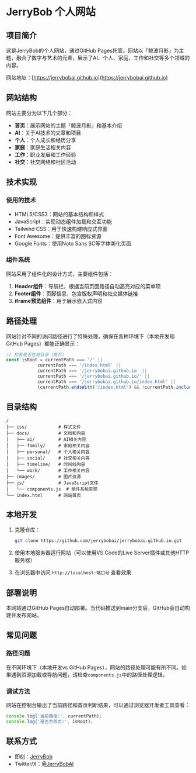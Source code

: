 # JerryBob 个人网站

## 项目简介

这是JerryBob的个人网站，通过GitHub Pages托管。网站以「鲸波月影」为主题，融合了数字与艺术的元素，展示了AI、个人、家庭、工作和社交等多个领域的内容。

网站地址：[https://jerrybobai.github.io](https://jerrybobai.github.io)

## 网站结构

网站主要分为以下几个部分：

- **首页**：展示网站的主题「鲸波月影」和基本介绍
- **AI**：关于AI技术的文章和项目
- **个人**：个人成长和经历分享
- **家庭**：家庭生活相关内容
- **工作**：职业发展和工作经验
- **社交**：社交网络和社区活动

## 技术实现

### 使用的技术

- HTML5/CSS3：网站的基本结构和样式
- JavaScript：实现动态组件加载和交互功能
- Tailwind CSS：用于快速构建响应式界面
- Font Awesome：提供丰富的图标资源
- Google Fonts：使用Noto Sans SC等字体美化页面

### 组件系统

网站采用了组件化的设计方式，主要组件包括：

1. **Header组件**：导航栏，根据当前页面路径自动高亮对应的菜单项
2. **Footer组件**：页脚信息，包含版权声明和社交媒体链接
3. **iframe预览组件**：用于展示嵌入式内容

## 路径处理

网站针对不同的访问路径进行了特殊处理，确保在各种环境下（本地开发和GitHub Pages）都能正确显示：

```javascript
// 检查是否在根目录（首页）
const isRoot = currentPath === '/' ||
            currentPath === '/index.html' ||
            currentPath === '/jerrybobai.github.io' ||
            currentPath === '/jerrybobai.github.io/' ||
            currentPath === '/jerrybobai.github.io/index.html' ||
            (currentPath.endsWith('/index.html') && !currentPath.includes('/docs/'));
```

## 目录结构

```text
/
├── css/            # 样式文件
├── docs/           # 文档和内容
│   ├── ai/         # AI相关内容
│   ├── family/     # 家庭相关内容
│   ├── personal/   # 个人相关内容
│   ├── social/     # 社交相关内容
│   ├── timeline/   # 时间线内容
│   └── work/       # 工作相关内容
├── images/         # 图片资源
├── js/             # JavaScript文件
│   └── components.js  # 组件系统实现
└── index.html      # 网站首页
```

## 本地开发

1. 克隆仓库：

   ```bash
   git clone https://github.com/jerrybobai/jerrybobai.github.io.git
   ```

2. 使用本地服务器运行网站（可以使用VS Code的Live Server插件或其他HTTP服务器）

3. 在浏览器中访问 `http://localhost:端口号` 查看效果

## 部署说明

本网站通过GitHub Pages自动部署。当代码推送到main分支后，GitHub会自动构建并发布网站。

## 常见问题

### 路径问题

在不同环境下（本地开发vs GitHub Pages），网站的路径处理可能有所不同。如果遇到资源加载或导航问题，请检查`components.js`中的路径处理逻辑。

### 调试方法

网站在控制台输出了当前路径和首页判断结果，可以通过浏览器开发者工具查看：

```javascript
console.log('当前路径:', currentPath);
console.log('是否为首页:', isRoot);
```

## 联系方式

- 即刻：[JerryBob](https://web.okjike.com/u/8d6e830c-4da1-4753-ab41-020b91002aec)
- Twitter/X：[@JerryBobAI](https://x.com/JerryBobAI)

